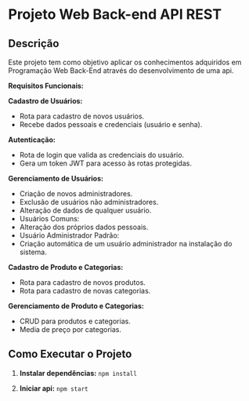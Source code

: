 # Projeto Web Back-end API REST

## Descrição

Este projeto tem como objetivo aplicar os conhecimentos adquiridos em Programação Web Back-End através do desenvolvimento de uma api.

**Requisitos Funcionais:**

**Cadastro de Usuários:**

- Rota para cadastro de novos usuários.
- Recebe dados pessoais e credenciais (usuário e senha).

**Autenticação:**

- Rota de login que valida as credenciais do usuário.
- Gera um token JWT para acesso às rotas protegidas.

**Gerenciamento de Usuários:**

- Criação de novos administradores.
- Exclusão de usuários não administradores.
- Alteração de dados de qualquer usuário.
- Usuários Comuns:
- Alteração dos próprios dados pessoais.
- Usuário Administrador Padrão:
- Criação automática de um usuário administrador na instalação do sistema.

**Cadastro de Produto e Categorias:**

- Rota para cadastro de novos produtos.
- Rota para cadastro de novas categorias.

**Gerenciamento de Produto e Categorias:**

- CRUD para produtos e categorias.
- Media de preço por categorias.

## Como Executar o Projeto

1. **Instalar dependências:**
   `npm install`

2. **Iniciar api:**
   `npm start
`
